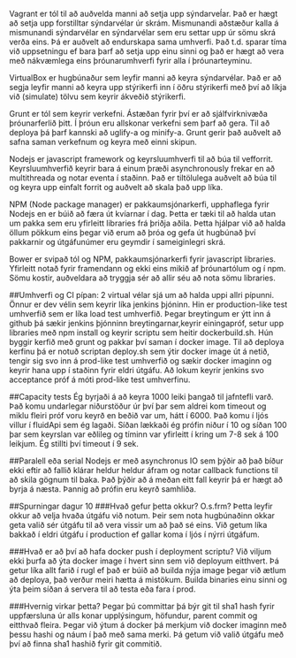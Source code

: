 Vagrant er tól til að auðvelda manni að setja upp sýndarveĺar. Það er hægt að setja upp forstilltar sýndarvélar úr skrám. Mismunandi aðstæður kalla á mismunandi sýndarvélar en sýndarvélar sem eru settar upp úr sömu skrá verða eins. Þá er auðvelt að endurskapa sama umhverfi. Það t.d. sparar tíma við uppsetningu ef bara þarf að setja upp einu sinni og það er hægt að vera með nákvæmlega eins þróunarumhverfi fyrir alla í þróunarteyminu.

VirtualBox er hugbúnaður sem leyfir manni að keyra sýndarvélar. Það er að segja leyfir manni að keyra upp stýrikerfi inn í öðru stýrikerfi með því að líkja við (simulate) tölvu sem keyrir ákveðið stýrikerfi. 

Grunt er tól sem keyrir verkefni. Ástæðan fyrir því er að sjálfvirknivæða þróunarferlið þitt. Í þróun eru allskonar verkefni sem þarf að gera. Til að deploya þá þarf kannski að uglify-a og minify-a. Grunt gerir það auðvelt að safna saman verkefnum og keyra með einni skipun.


Nodejs er javascript framework og keyrsluumhverfi til að búa til vefforrit. Keyrsluumhverfið keyrir bara á einum þræði asynchronously frekar en að multithreada og notar eventa í staðinn. Það er tiltölulega auðvelt að búa til og keyra upp einfalt forrit og auðvelt að skala það upp líka.

NPM (Node package manager) er pakkaumsjónarkerfi, upphaflega fyrir Nodejs en er búið að færa út kvíarnar í dag. Þetta er tæki til að halda utan um pakka sem eru yfirleitt libraries frá þriðja aðila. Þetta hjálpar við að halda öllum pökkum eins þegar við erum að þróa og gefa út hugbúnað því pakkarnir og útgáfunúmer eru geymdir í sameiginlegri skrá.

Bower er svipað tól og NPM, pakkaumsjónarkerfi fyrir javascript libraries. Yfirleitt notað fyrir framendann og ekki eins mikið af þróunartólum og í npm. Sömu kostir, auðveldara að tryggja sér að allir séu að nota sömu libraries.


##Umhverfi og CI pípan:
2 virtual vélar sjá um að halda uppi allri pípunni. Önnur er dev vélin sem keyrir líka jenkins þjóninn. Hin er production-like test umhverfið sem er líka load test umhverfið. Þegar breytingum er ýtt inn á github þá sækir jenkins þjónninn breytingarnar,keyrir einingapróf, setur upp libraries með npm install og keyrir scriptu sem heitir dockerbuild.sh. Hún byggir kerfið með grunt og pakkar því saman í docker image. Til að deploya kerfinu þá er notuð scriptan deploy.sh sem ýtir docker image út á netið, tengir sig svo inn á prod-like test umhverfið og sækir docker imaginn og keyrir hana upp í staðinn fyrir eldri útgáfu. Að lokum keyrir jenkins svo acceptance próf á móti prod-like test umhverfinu.

##Capacity tests
Ég byrjaði á að keyra 1000 leiki þangað til jafntefli varð. Það komu undarlegar niðurstöður úr því þar sem aldrei kom timeout og miklu fleiri próf voru keyrð en beðið var um, hátt í 6000. Það komu í ljós villur í fluidApi sem ég lagaði. Síðan lækkaði ég prófin niður í 10 og síðan 100 þar sem keyrslan var eðlileg og tíminn var yfirleitt í kring um 7-8 sek á 100 leikjum. Ég stillti því timeout í 9 sek.

##Paralell eða serial
Nodejs er með asynchronus IO sem þýðir að það bíður ekki eftir að fallið klárar heldur heldur áfram og notar callback functions til að skila gögnum til baka. Það þýðir að á meðan eitt fall keyrir þá er hægt að byrja á næsta. Þannig að prófin eru keyrð samhliða.

##Spurningar dagur 10
###Hvað gefur þetta okkur? O.s.frm?
Þetta leyfir okkur að velja hvaða útgáfu við notum. Þeir sem nota hugbúnaðinn okkar geta valið sér útgáfu til að vera vissir um að það sé eins. Við getum líka bakkað í eldri útgáfu í production ef gallar koma í ljós í nýrri útgáfum.

###Hvað er að því að hafa docker push í deployment scriptu?
Við viljum ekki þurfa að ýta docker image í hvert sinn sem við deployum eitthvert. Þá getur líka allt farið í rugl ef það er búið að builda nýja image þegar við ætlum að deploya, það verður meiri hætta á mistökum. Builda binaries einu sinni og ýta þeim síðan á servera til að testa eða fara í prod.

###Hvernig virkar þetta?
Þegar þú committar þá býr git til sha1 hash fyrir uppfærsluna úr alls konar upplýsingum, höfundur, parent commit og eitthvað fleira. Þegar við ýtum á docker þá merkjum við docker imaginn með þessu hashi og náum í það með sama merki. Þá getum við valið útgáfu með því að finna sha1 hashið fyrir git commitið.


